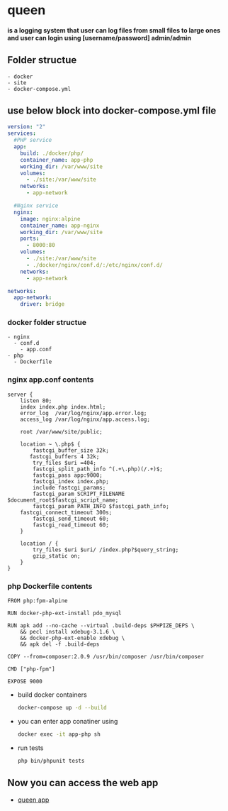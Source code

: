 # queen
#### is a logging system that user can log files from small files to large ones and user can login using [username/password] admin/admin
## Folder structue
```
- docker
- site
- docker-compose.yml
```
## use below block into docker-compose.yml file
```yaml
version: "2"
services:
  #PHP service
  app:
    build: ./docker/php/
    container_name: app-php
    working_dir: /var/www/site
    volumes:
      - ./site:/var/www/site
    networks:
      - app-network

  #Nginx service
  nginx:
    image: nginx:alpine
    container_name: app-nginx
    working_dir: /var/www/site
    ports:
      - 8000:80
    volumes:
      - ./site:/var/www/site
      - ./docker/nginx/conf.d/:/etc/nginx/conf.d/
    networks:
      - app-network

networks:
  app-network:
    driver: bridge
```

### docker folder structue
```
- nginx
  - conf.d
    - app.conf 
- php
  - Dockerfile
```
### nginx app.conf contents
```
server {
    listen 80;
    index index.php index.html;
    error_log  /var/log/nginx/app.error.log;
    access_log /var/log/nginx/app.access.log;

    root /var/www/site/public;

    location ~ \.php$ {
        fastcgi_buffer_size 32k;
       fastcgi_buffers 4 32k;
        try_files $uri =404;
        fastcgi_split_path_info ^(.+\.php)(/.+)$;
        fastcgi_pass app:9000;
        fastcgi_index index.php;
        include fastcgi_params;
        fastcgi_param SCRIPT_FILENAME $document_root$fastcgi_script_name;
        fastcgi_param PATH_INFO $fastcgi_path_info;
	fastcgi_connect_timeout 300s;
        fastcgi_send_timeout 60;
        fastcgi_read_timeout 60;
    }

    location / {
        try_files $uri $uri/ /index.php?$query_string;
        gzip_static on;
    }
}
```
### php Dockerfile contents

``` text
FROM php:fpm-alpine

RUN docker-php-ext-install pdo_mysql

RUN apk add --no-cache --virtual .build-deps $PHPIZE_DEPS \
    && pecl install xdebug-3.1.6 \
    && docker-php-ext-enable xdebug \
    && apk del -f .build-deps

COPY --from=composer:2.0.9 /usr/bin/composer /usr/bin/composer

CMD ["php-fpm"]

EXPOSE 9000

```

- build docker containers
  ```bash
  docker-compose up -d --build 
  ```
- you can enter app conatiner using 
  ```bash
  docker exec -it app-php sh
  ```
- run tests
  ```bash
  php bin/phpunit tests
  ```

## Now you can access the web app 
- [queen app](http://localhost:8000/)